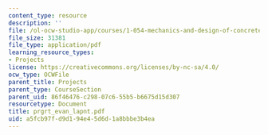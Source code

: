 ```yaml
---
content_type: resource
description: ''
file: /ol-ocw-studio-app/courses/1-054-mechanics-and-design-of-concrete-structures-spring-2004/a5fcb97fd9d194e45d6d1a8bbbe3b4ea_prgrt_evan_lapnt.pdf
file_size: 31381
file_type: application/pdf
learning_resource_types:
- Projects
license: https://creativecommons.org/licenses/by-nc-sa/4.0/
ocw_type: OCWFile
parent_title: Projects
parent_type: CourseSection
parent_uid: 86f46476-c298-07c6-55b5-b6675d15d307
resourcetype: Document
title: prgrt_evan_lapnt.pdf
uid: a5fcb97f-d9d1-94e4-5d6d-1a8bbbe3b4ea
---
```

